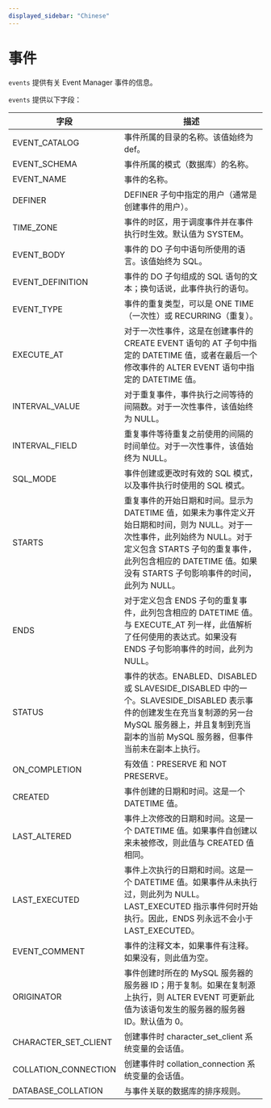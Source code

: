 ```yaml
---
displayed_sidebar: "Chinese"
---
```


# 事件

`events` 提供有关 Event Manager 事件的信息。

`events` 提供以下字段：

| 字段                       | 描述                                                                 |
| ------------------------ | -------------------------------------------------------------------- |
| EVENT_CATALOG            | 事件所属的目录的名称。该值始终为 def。                                 |
| EVENT_SCHEMA             | 事件所属的模式（数据库）的名称。                                       |
| EVENT_NAME               | 事件的名称。                                                           |
| DEFINER                  | DEFINER 子句中指定的用户（通常是创建事件的用户）。                     |
| TIME_ZONE                | 事件的时区，用于调度事件并在事件执行时生效。默认值为 SYSTEM。         |
| EVENT_BODY               | 事件的 DO 子句中语句所使用的语言。该值始终为 SQL。                     |
| EVENT_DEFINITION         | 事件的 DO 子句组成的 SQL 语句的文本；换句话说，此事件执行的语句。   |
| EVENT_TYPE               | 事件的重复类型，可以是 ONE TIME（一次性）或 RECURRING（重复）。       |
| EXECUTE_AT               | 对于一次性事件，这是在创建事件的 CREATE EVENT 语句的 AT 子句中指定的 DATETIME 值，或者在最后一个修改事件的 ALTER EVENT 语句中指定的 DATETIME 值。                                       |
| INTERVAL_VALUE           | 对于重复事件，事件执行之间等待的间隔数。对于一次性事件，该值始终为 NULL。 |
| INTERVAL_FIELD           | 重复事件等待重复之前使用的间隔的时间单位。对于一次性事件，该值始终为 NULL。 |
| SQL_MODE                 | 事件创建或更改时有效的 SQL 模式，以及事件执行时使用的 SQL 模式。     |
| STARTS                   | 重复事件的开始日期和时间。显示为 DATETIME 值，如果未为事件定义开始日期和时间，则为 NULL。对于一次性事件，此列始终为 NULL。对于定义包含 STARTS 子句的重复事件，此列包含相应的 DATETIME 值。如果没有 STARTS 子句影响事件的时间，此列为 NULL。 |
| ENDS                     | 对于定义包含 ENDS 子句的重复事件，此列包含相应的 DATETIME 值。与 EXECUTE_AT 列一样，此值解析了任何使用的表达式。如果没有 ENDS 子句影响事件的时间，此列为 NULL。 |
| STATUS                   | 事件的状态。ENABLED、DISABLED 或 SLAVESIDE_DISABLED 中的一个。SLAVESIDE_DISABLED 表示事件的创建发生在充当复制源的另一台 MySQL 服务器上，并且复制到充当副本的当前 MySQL 服务器，但事件当前未在副本上执行。 |
| ON_COMPLETION            | 有效值：PRESERVE 和 NOT PRESERVE。                                     |
| CREATED                  | 事件创建的日期和时间。这是一个 DATETIME 值。                          |
| LAST_ALTERED             | 事件上次修改的日期和时间。这是一个 DATETIME 值。如果事件自创建以来未被修改，则此值与 CREATED 值相同。 |
| LAST_EXECUTED            | 事件上次执行的日期和时间。这是一个 DATETIME 值。如果事件从未执行过，则此列为 NULL。LAST_EXECUTED 指示事件何时开始执行。因此，ENDS 列永远不会小于 LAST_EXECUTED。 |
| EVENT_COMMENT            | 事件的注释文本，如果事件有注释。如果没有，则此值为空。                |
| ORIGINATOR               | 事件创建时所在的 MySQL 服务器的服务器 ID；用于复制。如果在复制源上执行，则 ALTER EVENT 可更新此值为该语句发生的服务器的服务器 ID。默认值为 0。 |
| CHARACTER_SET_CLIENT     | 创建事件时 character_set_client 系统变量的会话值。                   |
| COLLATION_CONNECTION     | 创建事件时 collation_connection 系统变量的会话值。                   |
| DATABASE_COLLATION       | 与事件关联的数据库的排序规则。                                       |
